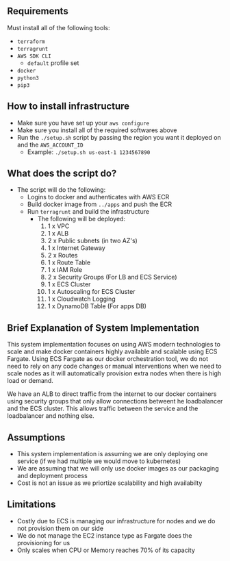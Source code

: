 ## Requirements
Must install all of the following tools:
- `terraform`
- `terragrunt`
- `AWS SDK CLI`
    - `default` profile set
- `docker`
- `python3`
- `pip3`

## How to install infrastructure
- Make sure you have set up your `aws configure`
- Make sure you install all of the required softwares above
- Run the `./setup.sh` script by passing the region you want it deployed on and the `AWS_ACCOUNT_ID`
    - Example: `./setup.sh us-east-1 1234567890`

## What does the script do?
- The script will do the following:
    - Logins to docker and authenticates with AWS ECR
    - Build docker image from `../apps` and push the ECR
    - Run `terragrunt` and build the infrastructure
        - The following will be deployed:
            1. 1 x VPC
            2. 1 x ALB
            3. 2 x Public subnets (in two AZ's)
            4. 1 x Internet Gateway
            5. 2 x Routes
            6. 1 x Route Table
            7. 1 x IAM Role
            8. 2 x Security Groups (For LB and ECS Service)
            9. 1 x ECS Cluster
            10. 1 x Autoscaling for ECS Cluster
            11. 1 x Cloudwatch Logging
            12. 1 x DynamoDB Table (For apps DB)

## Brief Explanation of System Implementation
This system implementation focuses on using AWS modern technologies to scale and make docker containers highly available and scalable using ECS Fargate. Using ECS Fargate as our docker orchestration tool, we do not need to rely on any code changes or manual interventions when we need to scale nodes as it will automatically provision extra nodes when there is high load or demand.

We have an ALB to direct traffic from the internet to our docker containers using security groups that only allow connections betweent he loadbalancer and the ECS cluster. This allows traffic between the service and the loadbalancer and nothing else.

## Assumptions
- This system implementation is assuming we are only deploying one service (if we had multiple we would move to kubernetes)
- We are assuming that we will only use docker images as our packaging and deployment process
- Cost is not an issue as we priortize scalability and high availabilty


## Limitations
- Costly due to ECS is managing our infrastructure for nodes and we do not provision them on our side
- We do not manage the EC2 instance type as Fargate does the provisioning for us
- Only scales when CPU or Memory reaches 70% of its capacity
